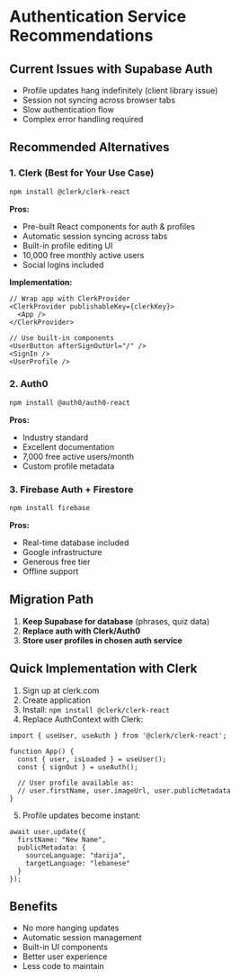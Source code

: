# Authentication Service Recommendations

## Current Issues with Supabase Auth
- Profile updates hang indefinitely (client library issue)
- Session not syncing across browser tabs
- Slow authentication flow
- Complex error handling required

## Recommended Alternatives

### 1. **Clerk (Best for Your Use Case)**
```bash
npm install @clerk/clerk-react
```

**Pros:**
- Pre-built React components for auth & profiles
- Automatic session syncing across tabs
- Built-in profile editing UI
- 10,000 free monthly active users
- Social logins included

**Implementation:**
```tsx
// Wrap app with ClerkProvider
<ClerkProvider publishableKey={clerkKey}>
  <App />
</ClerkProvider>

// Use built-in components
<UserButton afterSignOutUrl="/" />
<SignIn />
<UserProfile />
```

### 2. **Auth0**
```bash
npm install @auth0/auth0-react
```

**Pros:**
- Industry standard
- Excellent documentation
- 7,000 free active users/month
- Custom profile metadata

### 3. **Firebase Auth + Firestore**
```bash
npm install firebase
```

**Pros:**
- Real-time database included
- Google infrastructure
- Generous free tier
- Offline support

## Migration Path

1. **Keep Supabase for database** (phrases, quiz data)
2. **Replace auth with Clerk/Auth0**
3. **Store user profiles in chosen auth service**

## Quick Implementation with Clerk

1. Sign up at clerk.com
2. Create application
3. Install: `npm install @clerk/clerk-react`
4. Replace AuthContext with Clerk:

```tsx
import { useUser, useAuth } from '@clerk/clerk-react';

function App() {
  const { user, isLoaded } = useUser();
  const { signOut } = useAuth();
  
  // User profile available as:
  // user.firstName, user.imageUrl, user.publicMetadata
}
```

5. Profile updates become instant:
```tsx
await user.update({
  firstName: "New Name",
  publicMetadata: {
    sourceLanguage: "darija",
    targetLanguage: "lebanese"
  }
});
```

## Benefits
- No more hanging updates
- Automatic session management
- Built-in UI components
- Better user experience
- Less code to maintain